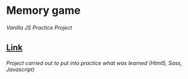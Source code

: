 # Memory game
###### Vanilla JS Practice Project
## [Link](demo/memorygrab.gif) 
###### Project carried out to put into practice what was learned (Html5, Sass, Javascript)